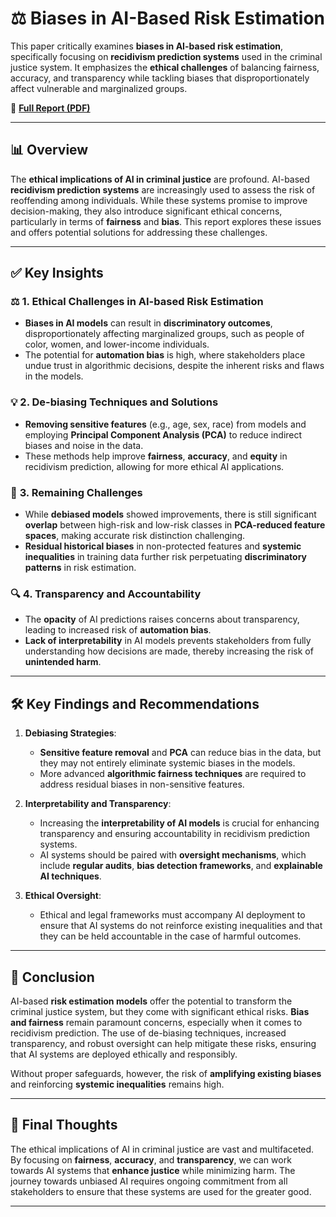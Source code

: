 # ⚖️ Biases in AI-Based Risk Estimation

This paper critically examines **biases in AI-based risk estimation**, specifically focusing on **recidivism prediction systems** used in the criminal justice system. It emphasizes the **ethical challenges** of balancing fairness, accuracy, and transparency while tackling biases that disproportionately affect vulnerable and marginalized groups.

📄 [**Full Report (PDF)**](https://github.com/hishamikoo/Biases-In-AI-Based-Risk-Estimation/blob/main/Biases%20in%20AI-based%20Risk%20Estimation%20-%20Report%20.pdf)

---

## 📊 Overview

The **ethical implications of AI in criminal justice** are profound. AI-based **recidivism prediction systems** are increasingly used to assess the risk of reoffending among individuals. While these systems promise to improve decision-making, they also introduce significant ethical concerns, particularly in terms of **fairness** and **bias**. This report explores these issues and offers potential solutions for addressing these challenges.

---

## ✅ **Key Insights**

### ⚖️ **1. Ethical Challenges in AI-based Risk Estimation**
- **Biases in AI models** can result in **discriminatory outcomes**, disproportionately affecting marginalized groups, such as people of color, women, and lower-income individuals.
- The potential for **automation bias** is high, where stakeholders place undue trust in algorithmic decisions, despite the inherent risks and flaws in the models.

### 💡 **2. De-biasing Techniques and Solutions**
- **Removing sensitive features** (e.g., age, sex, race) from models and employing **Principal Component Analysis (PCA)** to reduce indirect biases and noise in the data.
- These methods help improve **fairness**, **accuracy**, and **equity** in recidivism prediction, allowing for more ethical AI applications.

### 🚧 **3. Remaining Challenges**
- While **debiased models** showed improvements, there is still significant **overlap** between high-risk and low-risk classes in **PCA-reduced feature spaces**, making accurate risk distinction challenging.
- **Residual historical biases** in non-protected features and **systemic inequalities** in training data further risk perpetuating **discriminatory patterns** in risk estimation.

### 🔍 **4. Transparency and Accountability**
- The **opacity** of AI predictions raises concerns about transparency, leading to increased risk of **automation bias**.
- **Lack of interpretability** in AI models prevents stakeholders from fully understanding how decisions are made, thereby increasing the risk of **unintended harm**.

---

## 🛠️ **Key Findings and Recommendations**

1. **Debiasing Strategies**:
   - **Sensitive feature removal** and **PCA** can reduce bias in the data, but they may not entirely eliminate systemic biases in the models.
   - More advanced **algorithmic fairness techniques** are required to address residual biases in non-sensitive features.

2. **Interpretability and Transparency**:
   - Increasing the **interpretability of AI models** is crucial for enhancing transparency and ensuring accountability in recidivism prediction systems.
   - AI systems should be paired with **oversight mechanisms**, which include **regular audits**, **bias detection frameworks**, and **explainable AI techniques**.

3. **Ethical Oversight**:
   - Ethical and legal frameworks must accompany AI deployment to ensure that AI systems do not reinforce existing inequalities and that they can be held accountable in the case of harmful outcomes.

---

## 📌 **Conclusion**

AI-based **risk estimation models** offer the potential to transform the criminal justice system, but they come with significant ethical risks. **Bias and fairness** remain paramount concerns, especially when it comes to recidivism prediction. The use of de-biasing techniques, increased transparency, and robust oversight can help mitigate these risks, ensuring that AI systems are deployed ethically and responsibly.

Without proper safeguards, however, the risk of **amplifying existing biases** and reinforcing **systemic inequalities** remains high.

---

## 📝 **Final Thoughts**

The ethical implications of AI in criminal justice are vast and multifaceted. By focusing on **fairness**, **accuracy**, and **transparency**, we can work towards AI systems that **enhance justice** while minimizing harm. The journey towards unbiased AI requires ongoing commitment from all stakeholders to ensure that these systems are used for the greater good.

---

